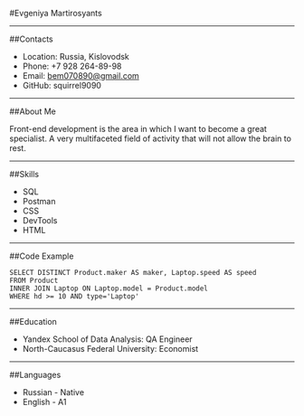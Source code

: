 #Evgeniya Martirosyants
___
##Contacts
* Location: Russia, Kislovodsk
* Phone: +7 928 264-89-98
* Email: bem070890@gmail.com
* GitHub: squirrel9090
___
##About Me

<p>Front-end  development is the area in which I want to become a great specialist. A very multifaceted field
of activity that will not allow the brain to rest.</p>

___
##Skills

* SQL
* Postman
* CSS 
* DevTools
* HTML

___
##Code Example

```
SELECT DISTINCT Product.maker AS maker, Laptop.speed AS speed
FROM Product
INNER JOIN Laptop ON Laptop.model = Product.model
WHERE hd >= 10 AND type='Laptop'
```
___
##Education
* Yandex School of Data Analysis: QA Engineer
* North-Caucasus Federal University: Economist
___
##Languages
* Russian - Native
* English - A1

